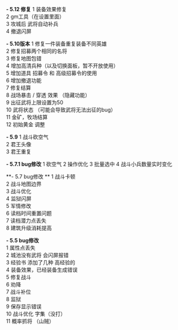 

 **- 5.12 修复** 
    1 装备效果修复  
    2 gm工具（在设置里面）  
    3 攻城后 武将自动补兵  
    4 撤退闪屏  

 **- 5.10版本** 
    1 修复一件装备重复装备不同英雄  
    2 修复招募两个相同的名将   
    3 修复地图包错  
    4 增加高清兵种（以及切换面板，暂不开放使用）  
    5 增加道具 招募令 和 高级招募令的使用  
    6 增加撤退功能  
    7 修复结算  
    8 战场暴击 / 穿透 效果 （隐藏功能）  
    9 出征武将上限设置为50   
    10 武将状态 （可能会导致武将无法出征的bug）  
    11 金矿，牧场结算  
    12 初始黄金 调整   

 **- 5.9** 
    1 战斗砍空气  
    2 君王头像   
    3 君王重复  

 **- 5.7.1 bug修改** 
    1 砍空气
    2 操作优化 
    3 批量选中
    4 战斗小兵数量实时变化

 **- 5.7 bug修改 ** 
    1 战斗卡顿   
    2 战斗地图边界   
    3 战斗优化   
    4 监狱闪屏   
    5 军情修改   
    6 读档时间重置问题   
    7 读档潜力点丢失  
    8 建筑升级消耗提高  


 **- 5.5 bug修改**  
    1 属性点丢失   
    2 城池没有武将 会闪屏报错  
    3 经验书 添加了几种 高经验的   
    4 装备效果，已经装备生成错误   
    5 修复战斗  
    6 劝降   
    7 战斗补位   
    8 监狱   
    9 保存显示错误   
    10 战斗优化 字集（没打）  
    11 概率抓将 （山贼）  